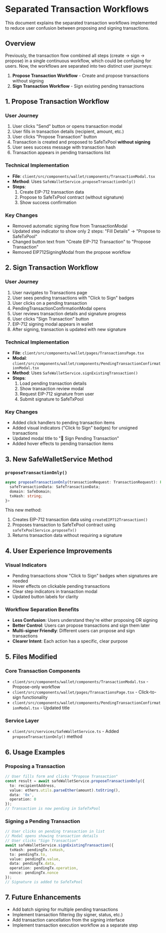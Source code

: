 # Separated Transaction Workflows

This document explains the separated transaction workflows implemented to reduce user confusion between proposing and signing transactions.

## Overview

Previously, the transaction flow combined all steps (create → sign → propose) in a single continuous workflow, which could be confusing for users. Now, the workflows are separated into two distinct user journeys:

1. **Propose Transaction Workflow** - Create and propose transactions without signing
2. **Sign Transaction Workflow** - Sign existing pending transactions

## 1. Propose Transaction Workflow

### User Journey
1. User clicks "Send" button or opens transaction modal
2. User fills in transaction details (recipient, amount, etc.)
3. User clicks "Propose Transaction" button
4. Transaction is created and proposed to SafeTxPool **without signing**
5. User sees success message with transaction hash
6. Transaction appears in pending transactions list

### Technical Implementation
- **File**: `client/src/components/wallet/components/TransactionModal.tsx`
- **Method**: Uses `SafeWalletService.proposeTransactionOnly()`
- **Steps**:
  1. Create EIP-712 transaction data
  2. Propose to SafeTxPool contract (without signature)
  3. Show success confirmation

### Key Changes
- Removed automatic signing flow from TransactionModal
- Updated step indicator to show only 2 steps: "Fill Details" → "Propose to SafeTxPool"
- Changed button text from "Create EIP-712 Transaction" to "Propose Transaction"
- Removed EIP712SigningModal from the propose workflow

## 2. Sign Transaction Workflow

### User Journey
1. User navigates to Transactions page
2. User sees pending transactions with "Click to Sign" badges
3. User clicks on a pending transaction
4. PendingTransactionConfirmationModal opens
5. User reviews transaction details and signature progress
6. User clicks "Sign Transaction" button
7. EIP-712 signing modal appears in wallet
8. After signing, transaction is updated with new signature

### Technical Implementation
- **File**: `client/src/components/wallet/pages/TransactionsPage.tsx`
- **Modal**: `client/src/components/wallet/components/PendingTransactionConfirmationModal.tsx`
- **Method**: Uses `SafeWalletService.signExistingTransaction()`
- **Steps**:
  1. Load pending transaction details
  2. Show transaction review modal
  3. Request EIP-712 signature from user
  4. Submit signature to SafeTxPool

### Key Changes
- Added click handlers to pending transaction items
- Added visual indicators ("Click to Sign" badges) for unsigned transactions
- Updated modal title to "🔐 Sign Pending Transaction"
- Added hover effects to pending transaction items

## 3. New SafeWalletService Method

### `proposeTransactionOnly()`
```typescript
async proposeTransactionOnly(transactionRequest: TransactionRequest): Promise<{
  safeTransactionData: SafeTransactionData;
  domain: SafeDomain;
  txHash: string;
}>
```

This new method:
1. Creates EIP-712 transaction data using `createEIP712Transaction()`
2. Proposes transaction to SafeTxPool contract using `safeTxPoolService.proposeTx()`
3. Returns transaction data without requiring a signature

## 4. User Experience Improvements

### Visual Indicators
- Pending transactions show "Click to Sign" badges when signatures are needed
- Hover effects on clickable pending transactions
- Clear step indicators in transaction modal
- Updated button labels for clarity

### Workflow Separation Benefits
- **Less Confusion**: Users understand they're either proposing OR signing
- **Better Control**: Users can propose transactions and sign them later
- **Multi-signer Friendly**: Different users can propose and sign transactions
- **Clearer Intent**: Each action has a specific, clear purpose

## 5. Files Modified

### Core Transaction Components
- `client/src/components/wallet/components/TransactionModal.tsx` - Propose-only workflow
- `client/src/components/wallet/pages/TransactionsPage.tsx` - Click-to-sign functionality
- `client/src/components/wallet/components/PendingTransactionConfirmationModal.tsx` - Updated title

### Service Layer
- `client/src/services/SafeWalletService.ts` - Added `proposeTransactionOnly()` method

## 6. Usage Examples

### Proposing a Transaction
```typescript
// User fills form and clicks "Propose Transaction"
const result = await safeWalletService.proposeTransactionOnly({
  to: recipientAddress,
  value: ethers.utils.parseEther(amount).toString(),
  data: '0x',
  operation: 0
});
// Transaction is now pending in SafeTxPool
```

### Signing a Pending Transaction
```typescript
// User clicks on pending transaction in list
// Modal opens showing transaction details
// User clicks "Sign Transaction"
await safeWalletService.signExistingTransaction({
  txHash: pendingTx.txHash,
  to: pendingTx.to,
  value: pendingTx.value,
  data: pendingTx.data,
  operation: pendingTx.operation,
  nonce: pendingTx.nonce
});
// Signature is added to SafeTxPool
```

## 7. Future Enhancements

- Add batch signing for multiple pending transactions
- Implement transaction filtering (by signer, status, etc.)
- Add transaction cancellation from the signing interface
- Implement transaction execution workflow as a separate step
